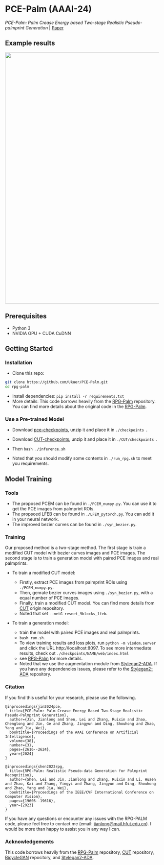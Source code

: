 # PCE-Palm (AAAI-24)
*PCE-Palm: Palm Crease Energy based Two-stage Realistic Pseudo-palmprint Generation*
| [Paper](https://ojs.aaai.org/index.php/AAAI/article/view/28039)

## Example results
<img src='imgs/pce-image.png' width=820>  


## Prerequisites
- Python 3
- NVIDIA GPU + CUDA CuDNN

## Getting Started ###

### Installation
- Clone this repo:
```bash
git clone https://github.com/Ukuer/PCE-Palm.git
cd rpg-palm
``` 
- Install dependencies:
`
pip install -r requirements.txt
`
- More details:
This code borrows heavily from the [RPG-Palm](https://github.com/Ukuer/RPG-Palm) repository. 
You can find more details about the original code in the [RPG-Palm](https://github.com/Ukuer/RPG-Palm).

### Use a Pre-trained Model
- Download [pce-checkpoints](https://drive.google.com/file/d/1r_1vdrVaqrBjuBktBKaj5fEwIXzbka8s/view?usp=sharing), unzip it and place it in `./checkpoints `.
- Download [CUT-checkpoints](https://drive.google.com/file/d/1epH7GV3g9fk4_RwOX8x-uMo5iKOlj0I4/view?usp=sharing), unzip it and place it in `./CUT/checkpoints `.

- Then `bash ./inference.sh`
- Noted that you should modify some contents in `./run_rpg.sh` to meet you requirements.

## Model Training
### Tools
- The proposed PCEM can be found in `./PCEM_numpy.py`. You can use it to get the PCE images from palmprint ROIs.
- The propsoed LFEB can be found in `./LFEM_pytorch.py`. You can add it in your neural network.
- The improved bezier curves can be found in `./syn_bezier.py`. 

### Training 
Our proposed method is a two-stage method. 
The first stage is train a modified CUT model with bezier curves images and PCE images. 
The second stage is to train a generation model with paired PCE images and real palmprints.

- To train a modified CUT model:
    - Firstly, extract PCE images from palmprint ROIs using `./PCEM_numpy.py`.
    - Then, genrate bezier curves images using `./syn_bezier.py`, with a equal number of PCE images.
    - Finally, train a modified CUT model. You can find more details from [CUT](https://github.com/taesungp/contrastive-unpaired-translation.git) origin repository.
    - Noted that set `--netG resnet_9blocks_lfeb`.

- To train a generation model:
    - train the model with paired PCE images and real palmprints.
    - `bash run.sh`.
    - To view training results and loss plots, run `python -m visdom.server` and click the URL http://localhost:8097. To see more intermediate results, check out  `./checkpoints/NAME/web/index.html`
    - see [RPG-Palm](https://github.com/Ukuer/RPG-Palm) for more details.
    - Noted that we use the augmentation module from [Stylegan2-ADA](https://github.com/NVlabs/stylegan2-ada). If you have any dependencies issues, please refer to the [Stylegan2-ADA](https://github.com/NVlabs/stylegan2-ada) repository.

### Citation

If you find this useful for your research, please use the following.

```
@inproceedings{jin2024pce,
  title={PCE-Palm: Palm Crease Energy Based Two-Stage Realistic Pseudo-Palmprint Generation},
  author={Jin, Jianlong and Shen, Lei and Zhang, Ruixin and Zhao, Chenglong and Jin, Ge and Zhang, Jingyun and Ding, Shouhong and Zhao, Yang and Jia, Wei},
  booktitle={Proceedings of the AAAI Conference on Artificial Intelligence},
  volume={38},
  number={3},
  pages={2616--2624},
  year={2024}
}

@inproceedings{shen2023rpg,
  title={RPG-Palm: Realistic Pseudo-data Generation for Palmprint Recognition},
  author={Shen, Lei and Jin, Jianlong and Zhang, Ruixin and Li, Huaen and Zhao, Kai and Zhang, Yingyi and Zhang, Jingyun and Ding, Shouhong and Zhao, Yang and Jia, Wei},
  booktitle={Proceedings of the IEEE/CVF International Conference on Computer Vision},
  pages={19605--19616},
  year={2023}
}
```

If you have any questions or encounter any issues with the RPG-PALM code, please feel free to contact me (email: jianlong@mail.hfut.edu.cn). 
I would be more than happy to assist you in any way I can.

### Acknowledgements

This code borrows heavily from the [RPG-Palm](https://github.com/Ukuer/RPG-Palm) repository, [CUT](https://github.com/taesungp/contrastive-unpaired-translation.git) repository, [BicycleGAN](https://github.com/junyanz/BicycleGAN/tree/master) repository, and [Stylegan2-ADA](https://github.com/NVlabs/stylegan2-ada).